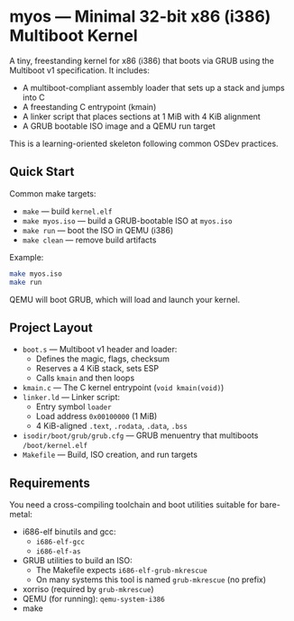 # myos — Minimal 32-bit x86 (i386) Multiboot Kernel

A tiny, freestanding kernel for x86 (i386) that boots via GRUB using the Multiboot v1 specification. It includes:
- A multiboot-compliant assembly loader that sets up a stack and jumps into C
- A freestanding C entrypoint (kmain)
- A linker script that places sections at 1 MiB with 4 KiB alignment
- A GRUB bootable ISO image and a QEMU run target

This is a learning-oriented skeleton following common OSDev practices.


## Quick Start

Common make targets:
- `make` — build `kernel.elf`
- `make myos.iso` — build a GRUB-bootable ISO at `myos.iso`
- `make run` — boot the ISO in QEMU (i386)
- `make clean` — remove build artifacts

Example:
```bash
make myos.iso
make run
```

QEMU will boot GRUB, which will load and launch your kernel.


## Project Layout

- `boot.s` — Multiboot v1 header and loader:
  - Defines the magic, flags, checksum
  - Reserves a 4 KiB stack, sets ESP
  - Calls `kmain` and then loops
- `kmain.c` — The C kernel entrypoint (`void kmain(void)`)
- `linker.ld` — Linker script:
  - Entry symbol `loader`
  - Load address `0x00100000` (1 MiB)
  - 4 KiB-aligned `.text`, `.rodata`, `.data`, `.bss`
- `isodir/boot/grub/grub.cfg` — GRUB menuentry that multiboots `/boot/kernel.elf`
- `Makefile` — Build, ISO creation, and run targets


## Requirements

You need a cross-compiling toolchain and boot utilities suitable for bare-metal:

- i686-elf binutils and gcc:
  - `i686-elf-gcc`
  - `i686-elf-as`
- GRUB utilities to build an ISO:
  - The Makefile expects `i686-elf-grub-mkrescue`
  - On many systems this tool is named `grub-mkrescue` (no prefix)
- xorriso (required by `grub-mkrescue`)
- QEMU (for running): `qemu-system-i386`
- make